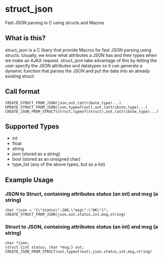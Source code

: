 # struct_json
Fast JSON parsing in C using structs and Macros

## What is this?
struct_json is a C libary that provide Macros for fast JSON parsing using structs.
Usually, we know what attributes a JSON has and their types when we make an AJAX
request. struct_json take advantage of this by letting the user specify the JSON
attributes and datatypes so it can generate a dynamic function that parses the JSON
and put the data into an already existing struct.

## Call format
```
CREATE_STRUCT_FROM_JSON(json,out,(attribute,type)...)
UPDATE_STRUCT_FROM_JSON(json,typeof(out),out,(attribute,type)...)
CREATE_JSON_FROM_STRUCT(struct,typeof(struct),out,(attribute,type)...)
```
## Supported Types
- int
- float
- string
- json (stored as a string)
- bool (stored as an unsigned char)
- type_list (any of the above types, but as a list)

## Example Usage
### JSON to Struct, containing attributes status (an int) and msg (a string)
```
char *json = "{\"status\":200,\"msg\":\"OK\"}";
CREATE_STRUCT_FROM_JSON(json,out,status,int,msg,string)
```

### Struct to JSON, containing attributes status (an int) and msg (a string)
```
char *json;
struct {int status; char *msg;} out;
CREATE_JSON_FROM_STRUCT(out,typeof(out),json,status,int,msg,string)
```
